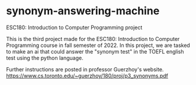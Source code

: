 # synonym-answering-machine
ESC180: Introduction to Computer Programming project

This is the third project made for the ESC180: Introduction to Computer Programming course in fall semester of 2022.
In this project, we are tasked to make an ai that could answer the "synonym test" in the TOEFL english test using the python language. 

Further instructions are posted in professor Guerzhoy's website.
https://www.cs.toronto.edu/~guerzhoy/180/proj/p3_synonyms.pdf
